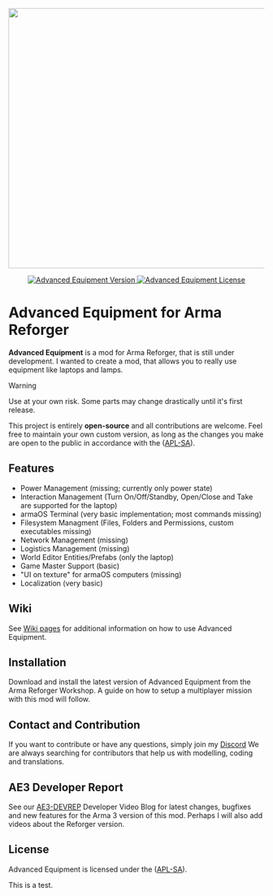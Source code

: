 <p align="center">
    <img src="https://github-production-user-asset-6210df.s3.amazonaws.com/50139270/265935127-cb44ef6c-4d36-413d-a8ff-4988daecc9f9.png" width="512">
</p>

<p align="center">
    <a href="https://github.com/y0014984/Advanced-Equipment-for-Reforger/releases/latest">
        <img src="https://img.shields.io/badge/Version-0.1.0-blue.svg?style=flat-square" alt="Advanced Equipment Version">
    </a>
    <a href="https://www.bistudio.com/community/licenses/arma-public-license-share-alike">
        <img src="https://img.shields.io/badge/License-APL%20SA-red.svg?style=flat-square" alt="Advanced Equipment License">
    </a>
</p>

# Advanced Equipment for Arma Reforger

**Advanced Equipment** is a mod for Arma Reforger, that is still under development. I wanted to create a mod, that allows you to really use equipment like laptops and lamps.

> [!WARNING]
> Use at your own risk. Some parts may change drastically until it's first release.

This project is entirely **open-source** and all contributions are welcome. Feel free to maintain your own custom version, as long as the changes you make are open to the public in accordance with the ([APL-SA](https://www.bistudio.com/community/licenses/arma-public-license-share-alike)).

## Features

- Power Management (missing; currently only power state)
- Interaction Management (Turn On/Off/Standby, Open/Close and Take are supported for the laptop)
- armaOS Terminal (very basic implementation; most commands missing)
- Filesystem Managment (Files, Folders and Permissions, custom executables missing)
- Network Management (missing)
- Logistics Management (missing)
- World Editor Entities/Prefabs (only the laptop)
- Game Master Support (basic)
- "UI on texture" for armaOS computers (missing)
- Localization (very basic)

## Wiki

See <a href="https://github.com/y0014984/Advanced-Equipment-for-Reforger/wiki">Wiki pages</a> for additional information on how to use Advanced Equipment.

## Installation

Download and install the latest version of Advanced Equipment from the Arma Reforger Workshop. A guide on how to setup a multiplayer mission with this mod will follow.

## Contact and Contribution

If you want to contribute or have any questions, simply join my [Discord](https://discord.com/invite/JMmxXEx) We are always searching for contributors that help us with modelling, coding and translations.

## AE3 Developer Report

See our <a href="https://www.youtube.com/watch?v=pfM_eAQinmY&list=PLbrLObIILp9NzNUi-QtDtAwV5UEnYMfO_">AE3-DEVREP</a> Developer Video Blog for latest changes, bugfixes and new features for the Arma 3 version of this mod. Perhaps I will also add videos about the Reforger version.

## License

Advanced Equipment is licensed under the ([APL-SA](https://www.bistudio.com/community/licenses/arma-public-license-share-alike)).


This is a test.